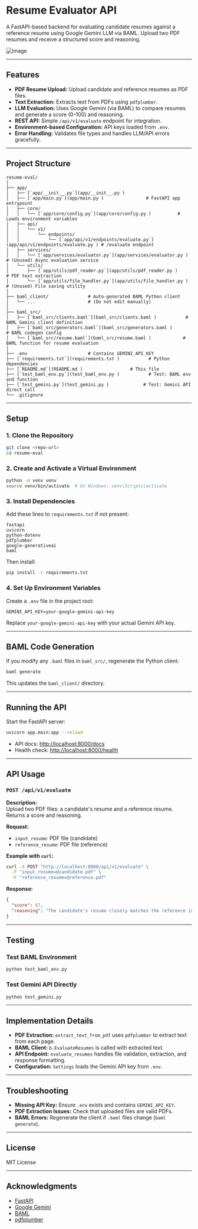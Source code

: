 # Resume Evaluator API

A FastAPI-based backend for evaluating candidate resumes against a reference resume using Google Gemini LLM via BAML. Upload two PDF resumes and receive a structured score and reasoning.

![image](https://github.com/user-attachments/assets/a03dc085-e4ce-4007-a9b3-c5c2121d5cfb)


---

## Features

- **PDF Resume Upload:** Upload candidate and reference resumes as PDF files.
- **Text Extraction:** Extracts text from PDFs using `pdfplumber`.
- **LLM Evaluation:** Uses Google Gemini (via BAML) to compare resumes and generate a score (0–100) and reasoning.
- **REST API:** Simple `/api/v1/evaluate` endpoint for integration.
- **Environment-based Configuration:** API keys loaded from `.env`.
- **Error Handling:** Validates file types and handles LLM/API errors gracefully.

---

## Project Structure

```
resume-eval/
│
├── app/
│   ├── [`app/__init__.py`](app/__init__.py )
│   ├── [`app/main.py`](app/main.py )                # FastAPI app entrypoint
│   ├── core/
│   │   └── [`app/core/config.py`](app/core/config.py )          # Loads environment variables
│   ├── api/
│   │   └── v1/
│   │       └── endpoints/
│   │           └── [`app/api/v1/endpoints/evaluate.py`](app/api/v1/endpoints/evaluate.py ) # /evaluate endpoint
│   ├── services/
│   │   └── [`app/services/evaluator.py`](app/services/evaluator.py )       # (Unused) Async evaluation service
│   └── utils/
│       ├── [`app/utils/pdf_reader.py`](app/utils/pdf_reader.py )      # PDF text extraction
│       └── [`app/utils/file_handler.py`](app/utils/file_handler.py )    # (Unused) File saving utility
│
├── baml_client/               # Auto-generated BAML Python client
│   └── ...                    # (Do not edit manually)
│
├── baml_src/
│   ├── [`baml_src/clients.baml`](baml_src/clients.baml )           # BAML Gemini client definition
│   ├── [`baml_src/generators.baml`](baml_src/generators.baml )        # BAML codegen config
│   └── [`baml_src/resume.baml`](baml_src/resume.baml )            # BAML function for resume evaluation
│
├── .env                       # Contains GEMINI_API_KEY
├── [`requirements.txt`](requirements.txt )           # Python dependencies
├── [`README.md`](README.md )                  # This file
├── [`test_baml_env.py`](test_baml_env.py )           # Test: BAML env and function
├── [`test_gemini.py`](test_gemini.py )             # Test: Gemini API direct call
└── .gitignore
```

---

## Setup

### 1. Clone the Repository

```sh
git clone <repo-url>
cd resume-eval
```

### 2. Create and Activate a Virtual Environment

```sh
python -m venv venv
source venv/bin/activate  # On Windows: venv\Scripts\activate
```

### 3. Install Dependencies

Add these lines to `requirements.txt` if not present:

```
fastapi
uvicorn
python-dotenv
pdfplumber
google-generativeai
baml
```

Then install:

```sh
pip install -r requirements.txt
```

### 4. Set Up Environment Variables

Create a `.env` file in the project root:

```
GEMINI_API_KEY=your-google-gemini-api-key
```

Replace `your-google-gemini-api-key` with your actual Gemini API key.

---

## BAML Code Generation

If you modify any `.baml` files in `baml_src/`, regenerate the Python client:

```sh
baml generate
```

This updates the `baml_client/` directory.

---

## Running the API

Start the FastAPI server:

```sh
uvicorn app.main:app --reload
```

- API docs: [http://localhost:8000/docs](http://localhost:8000/docs)
- Health check: [http://localhost:8000/health](http://localhost:8000/health)

---

## API Usage

### `POST /api/v1/evaluate`

**Description:**  
Upload two PDF files: a candidate's resume and a reference resume. Returns a score and reasoning.

**Request:**

- `input_resume`: PDF file (candidate)
- `reference_resume`: PDF file (reference)

**Example with `curl`:**

```sh
curl -X POST "http://localhost:8000/api/v1/evaluate" \
  -F "input_resume=@candidate.pdf" \
  -F "reference_resume=@reference.pdf"
```

**Response:**

```json
{
  "score": 87,
  "reasoning": "The candidate's resume closely matches the reference in skills and experience, but lacks project management exposure."
}
```

---

## Testing

### Test BAML Environment

```sh
python test_baml_env.py
```

### Test Gemini API Directly

```sh
python test_gemini.py
```

---

## Implementation Details

- **PDF Extraction:** `extract_text_from_pdf` uses `pdfplumber` to extract text from each page.
- **BAML Client:** `b.EvaluateResumes` is called with extracted text.
- **API Endpoint:** `evaluate_resumes` handles file validation, extraction, and response formatting.
- **Configuration:** `Settings` loads the Gemini API key from `.env`.

---

## Troubleshooting

- **Missing API Key:** Ensure `.env` exists and contains `GEMINI_API_KEY`.
- **PDF Extraction Issues:** Check that uploaded files are valid PDFs.
- **BAML Errors:** Regenerate the client if `.baml` files change (`baml generate`).

---

## License

MIT License

---

## Acknowledgments

- [FastAPI](https://fastapi.tiangolo.com/)
- [Google Gemini](https://ai.google.dev/)
- [BAML](https://docs.boundaryml.com/home)
- [pdfplumber](https://github.com/jsvine/pdfplumber)
